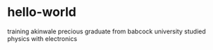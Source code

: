 # hello-world
training
akinwale precious 
graduate from babcock university 
studied physics with electronics
